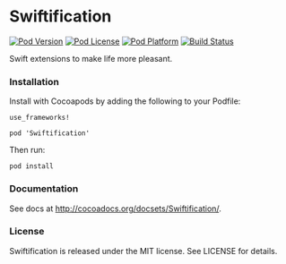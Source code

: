 # Swiftification

[![Pod Version](https://img.shields.io/cocoapods/v/Swiftification.svg)](Swiftification.podspec)
[![Pod License](https://img.shields.io/cocoapods/l/Swiftification.svg)](LICENSE)
[![Pod Platform](https://img.shields.io/cocoapods/p/Swiftification.svg)](Swiftification.podspec)
[![Build Status](https://img.shields.io/travis/CrossWaterBridge/Swiftification.svg?branch=master)](https://travis-ci.org/CrossWaterBridge/Swiftification)

Swift extensions to make life more pleasant.

### Installation

Install with Cocoapods by adding the following to your Podfile:

```
use_frameworks!

pod 'Swiftification'
```

Then run:

```
pod install
```

### Documentation

See docs at http://cocoadocs.org/docsets/Swiftification/.

### License

Swiftification is released under the MIT license. See LICENSE for details.